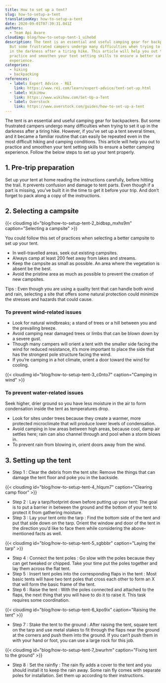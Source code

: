 ```yaml
---
title: How to set up a tent?
slug: how-to-setup-a-tent
translationKey: how-to-setup-a-tent
date: 2020-09-01T07:39:31.041Z
authors:
  - Team Api Avare
cloudimg: blog/how-to-setup-tent-1_uihebd
description: The tent is an essential and useful camping gear for backpackers.
  But some frustrated campers undergo many difficulties when trying to set it up
  in the darkness after a tiring hike. This article will help you out to
  practice and smoothen your tent setting skills to ensure a better camping
  experience.
categories:
  - hiking
  - backpacking
references:
  - label: Expert Advice - REI
    link: https://www.rei.com/learn/expert-advice/tent-set-up.html
  - label: WikiHow
    link: https://www.wikihow.com/Set-Up-a-Tent
  - label: Overstock
    link: https://www.overstock.com/guides/how-to-set-up-a-tent
---
```

The tent is an essential and useful camping gear for backpackers. But some frustrated campers undergo many difficulties when trying to set it up in the darkness after a tiring hike. However, if you’ve set up a tent several times, and it became a familiar routine that can easily be repeated even in the most difficult hiking and camping conditions. This article will help you out to practice and smoothen your tent setting skills to ensure a better camping experience.
Follow the below steps to set up your tent properly.

## 1. Pre-trip preparation

Set up your tent at home reading the instructions carefully, before hitting the trail. It prevents confusion and damage to tent parts. Even though if a part is missing, you’ve built it in the time to get it before your trip. And don’t forget to pack along a copy of the instructions.

## 2. Selecting a campsite

{{< cloudimg id="blog/how-to-setup-tent-2_bidbsp_mxhs9m" caption="Selecting a campsite" >}}

You could follow this set of practices when selecting a better campsite to set up your tent.

* In well-travelled areas, seek out existing campsites.
* Always camp at least 200 feet away from lakes and streams.
* Keep the campsite as small as possible. An area where the vegetation is absent be the best.
* Avoid the pristine area as much as possible to prevent the creation of new campsites.

Tips : Even though you are using a quality tent that can handle both wind and rain, selecting a site that offers some natural protection could minimize the stresses and hazards that could cause.

### To prevent wind-related issues

* Look for natural windbreaks; a stand of trees or a hill between you and the prevailing breeze.
* Avoid camping near damaged trees or limbs that can be blown down by a severe gust.
* Though many campers will orient a tent with the smaller side facing the wind for reduced resistance, it’s more important to place the side that has the strongest pole structure facing the wind.
* If you’re camping in a hot climate, orient a door toward the wind for cooling.

{{< cloudimg id="blog/how-to-setup-tent-3_c0nto7" caption="Camping in wind" >}}

### To prevent water-related issues

Seek higher, drier ground so you have less moisture in the air to form condensation inside the tent as temperatures drop.

* Look for sites under trees because they create a warmer, more protected microclimate that will produce lower levels of condensation.
* Avoid camping in low areas between high areas, because cool, damp air settles here; rain can also channel through and pool when a storm blows in.
* To prevent rain from blowing in, orient doors away from the wind.

## 3. Setting up the tent

* Step 1 : Clear the debris from the tent site: Remove the things that can damage the tent floor and poke you in the backside.

{{< cloudimg id="blog/how-to-setup-tent-4_hlqum7" caption="Clearing camp floor" >}}

* Step 2 : Lay a tarp/footprint down before putting up your tent: The goal is to put a barrier in between the ground and the bottom of your tent to protect it from gathering moisture.
* Step 3 : Lay your tent onto the tarp : Find the bottom side of the tent and put that side down on the tarp. Orient the window and door of the tent in the direction you’d like to face them while considering the above-mentioned facts as well.

{{< cloudimg id="blog/how-to-setup-tent-5_sgbbbr" caption="Laying the tarp" >}}

* Step 4 : Connect the tent poles : Go slow with the poles because they can get tweaked or chipped. Take your time put the poles together and lay them across the flat tent.
* Step 5 : Insert tent poles into the corresponding flaps in the tent : Most basic tents will have two tent poles that cross each other to form an X that will form the basic frame of the tent.
* Step 6 : Raise the tent : With the poles connected and attached to the flaps, the next thing that you will have to do it to raise it. This task requires some coordination.

{{< cloudimg id="blog/how-to-setup-tent-6_kpo9ix" caption="Raising the tent" >}}

* Step 7 : Stake the tent to the ground : After raising the tent, square tent on the tarp and use metal stakes to fit through the flaps near the ground at the corners and push them into the ground. If you can’t push them in with your hand or foot, you can use a large rock for this job.

{{< cloudimg id="blog/how-to-setup-tent-7_bwurhm" caption="Fixing tent to the ground" >}}

* Step 8 : Set the rainfly : The rain fly adds a cover to the tent and you should install it to keep the rain away. Some rain fly comes with separate poles for installation. Set them up according to their instructions.